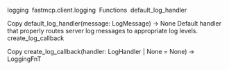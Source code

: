 logging
​
fastmcp.client.logging
​
Functions
​
default_log_handler 

Copy
default_log_handler(message: LogMessage) -> None
Default handler that properly routes server log messages to appropriate log levels.
​
create_log_callback 

Copy
create_log_callback(handler: LogHandler | None = None) -> LoggingFnT